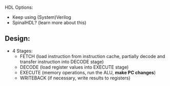 HDL Options:
- Keep using (System)Verilog
- SpinalHDL? (learn more about this)

## Design:
- 4 Stages:
	- FETCH (load instruction from instruction cache, partially decode and transfer instruction into DECODE stage)
	- DECODE (load register values into EXECUTE stage)
	- EXECUTE (memory operations, run the ALU, **make PC changes**)
	- WRITEBACK (if necessary, write results to registers)